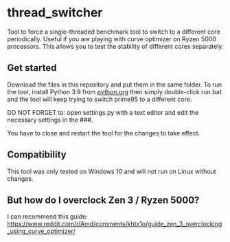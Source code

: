 # thread_switcher

Tool to force a single-threaded benchmark tool to switch to a different core periodically.
Useful if you are playing with curve optimizer on Ryzen 5000 processors.
This allows you to test the stability of different cores separately.

## Get started

Download the files in this repository and put them in the same folder.
To run the tool, install Python 3.9 from [python.org](https://www.python.org) then simply double-click run.bat and the tool will keep trying to switch prime95 to a different core.

DO NOT FORGET to:
open settings.py with a text editor and edit the necessary settings in the ###.

You have to close and restart the tool for the changes to take effect.

## Compatibility

This tool was only tested on Windows 10 and will not run on Linux without changes.

## But how do I overclock Zen 3 / Ryzen 5000?

I can recommend this guide: <https://www.reddit.com/r/Amd/comments/khtx1o/guide_zen_3_overclocking_using_curve_optimizer/>
